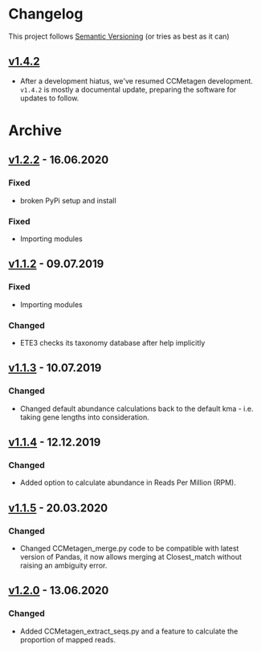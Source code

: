 # Changelog

This project follows [Semantic Versioning](https://semver.org/spec/v2.0.0.html)
(or tries as best as it can)

## [v1.4.2](https://github.com/vrmarcelino/CCMetagen/releases/tag/v1.4.2)

- After a development hiatus, we've resumed CCMetagen development. `v1.4.2` is mostly a documental update,
preparing the software for updates to follow.

# Archive

## [v1.2.2](https://github.com/vrmarcelino/CCMetagen/compare/v1.1.2...v1.2.2) - 16.06.2020

### Fixed

  - broken PyPi setup and install

### Fixed

  - Importing modules

## [v1.1.2](https://github.com/vrmarcelino/CCMetagen/compare/v1.1.1...v1.1.2) - 09.07.2019

### Fixed

  - Importing modules

### Changed

  - ETE3 checks its taxonomy database after help implicitly

## [v1.1.3](https://github.com/vrmarcelino/CCMetagen/compare/v1.1.2...v1.1.3) - 10.07.2019

### Changed

  - Changed default abundance calculations back to the default kma - i.e. taking gene lengths into consideration.

## [v1.1.4](https://github.com/vrmarcelino/CCMetagen/compare/v1.1.3...v1.1.4) - 12.12.2019

### Changed

  - Added option to calculate abundance in Reads Per Million (RPM).

## [v1.1.5](https://github.com/vrmarcelino/CCMetagen/compare/v1.1.4...v1.1.5) - 20.03.2020

### Changed

 - Changed CCMetagen_merge.py code to be compatible with latest version of Pandas, it now allows merging at Closest_match without raising an ambiguity error.


## [v1.2.0](https://github.com/vrmarcelino/CCMetagen/compare/v1.1.5...v1.2.0) - 13.06.2020

### Changed

 - Added CCMetagen_extract_seqs.py and a feature to calculate the proportion of mapped reads.


